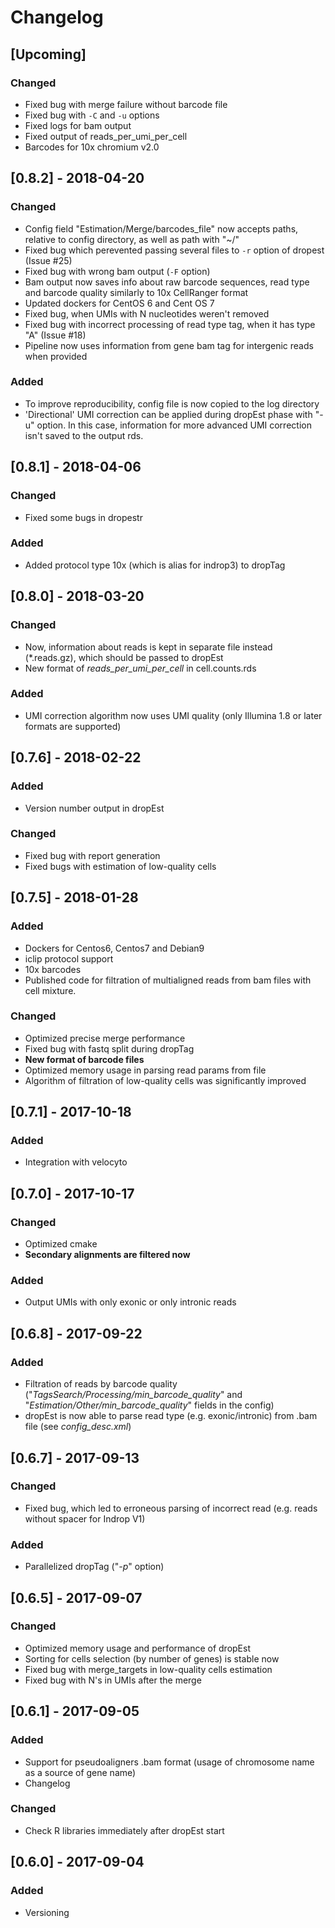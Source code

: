# Changelog

## [Upcoming]
### Changed
* Fixed bug with merge failure without barcode file
* Fixed bug with `-C` and `-u` options
* Fixed logs for bam output
* Fixed output of reads_per_umi_per_cell
* Barcodes for 10x chromium v2.0

## [0.8.2] - 2018-04-20
### Changed
* Config field "Estimation/Merge/barcodes_file" now accepts paths, relative to config directory, as well as path with "~/"
* Fixed bug which perevented passing several files to `-r` option of dropest (Issue #25)
* Fixed bug with wrong bam output (`-F` option)
* Bam output now saves info about raw barcode sequences, read type and barcode quality similarly to 10x CellRanger format
* Updated dockers for CentOS 6 and Cent OS 7
* Fixed bug, when UMIs with N nucleotides weren't removed
* Fixed bug with incorrect processing of read type tag, when it has type "A" (Issue #18)
* Pipeline now uses information from gene bam tag for intergenic reads when provided
### Added
* To improve reproducibility, config file is now copied to the log directory
* 'Directional' UMI correction can be applied during dropEst phase with "-u" option. In this case, information for more 
    advanced UMI correction isn't saved to the output rds.

## [0.8.1] - 2018-04-06
### Changed
* Fixed some bugs in dropestr
### Added
* Added protocol type 10x (which is alias for indrop3) to dropTag

## [0.8.0] - 2018-03-20
### Changed
* Now, information about reads is kept in separate file instead (*.reads.gz), which should be passed to dropEst
* New format of *reads_per_umi_per_cell* in cell.counts.rds

### Added
* UMI correction algorithm now uses UMI quality (only Illumina 1.8 or later formats are supported)

## [0.7.6] - 2018-02-22
### Added
* Version number output in dropEst
### Changed
* Fixed bug with report generation
* Fixed bugs with estimation of low-quality cells

## [0.7.5] - 2018-01-28
### Added
* Dockers for Centos6, Centos7 and Debian9
* iclip protocol support
* 10x barcodes
* Published code for filtration of multialigned reads from bam files with cell mixture.
### Changed
* Optimized precise merge performance
* Fixed bug with fastq split during dropTag
* **New format of barcode files**
* Optimized memory usage in parsing read params from file
* Algorithm of filtration of low-quality cells was significantly improved

## [0.7.1] - 2017-10-18
### Added
* Integration with velocyto

## [0.7.0] - 2017-10-17
### Changed
* Optimized cmake
* **Secondary alignments are filtered now**

### Added
* Output UMIs with only exonic or only intronic reads

## [0.6.8] - 2017-09-22
### Added
* Filtration of reads by barcode quality ("*TagsSearch/Processing/min_barcode_quality*" and
"*Estimation/Other/min_barcode_quality*" fields in the config)
* dropEst is now able to parse read type (e.g. exonic/intronic) from .bam file (see *config_desc.xml*)

## [0.6.7] - 2017-09-13
### Changed
* Fixed bug, which led to erroneous parsing of incorrect read (e.g. reads without spacer for Indrop V1)

### Added
* Parallelized dropTag ("*-p*" option)

## [0.6.5] - 2017-09-07
### Changed
* Optimized memory usage and performance of dropEst
* Sorting for cells selection (by number of genes) is stable now
* Fixed bug with merge_targets in low-quality cells estimation
* Fixed bug with N's in UMIs after the merge

## [0.6.1] - 2017-09-05
### Added
* Support for pseudoaligners .bam format (usage of chromosome name as a source of gene name)
* Changelog

### Changed
* Check R libraries immediately after dropEst start

## [0.6.0] - 2017-09-04
### Added
* Versioning
